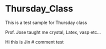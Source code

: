 # Thursday_Class
This is a test sample for Thursday class

Prof. Jose taught me crystal, Latex, vasp etc...

Hi this is Jin # comment test
